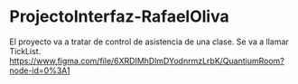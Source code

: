 # ProjectoInterfaz-RafaelOliva
El proyecto va a tratar de control de asistencia de una clase. Se va a llamar TickList.
https://www.figma.com/file/6XRDIMhDlmDYodnrmzLrbK/QuantiumRoom?node-id=0%3A1
